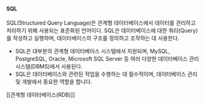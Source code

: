 #### SQL
SQL(Structured Query Language)은 관계형 데이터베이스에서 데이터를 관리하고 처리하기 위해 사용되는 표준화된 언어이다. SQL은 데이터베이스에 대한 쿼리(Query)를 작성하고 실행하며, 데이터베이스의 구조를 정의하고 조작하는 데 사용한다.

- SQL은 대부분의 관계형 데이터베이스 시스템에서 지원되며, MySQL, PostgreSQL, Oracle, Microsoft SQL Server 등 여러 다양한 데이터베이스 관리 시스템(DBMS)에서 사용된다. 
- SQL은 데이터베이스와 관련된 작업을 수행하는 데 필수적이며, 데이터베이스 관리 및 개발에서 중요한 역할을 합니다.

[[관계형 데이터베이스(RDB)]]